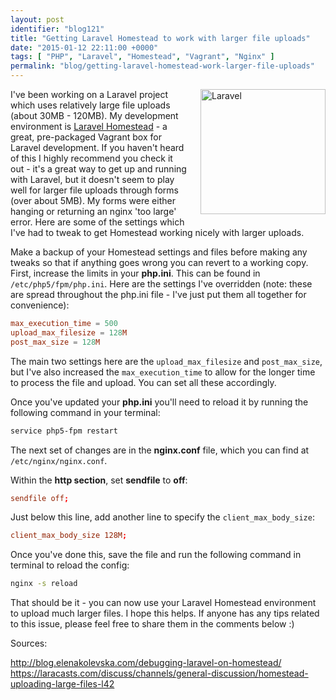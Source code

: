 ```yaml
---
layout: post
identifier: "blog121"
title: "Getting Laravel Homestead to work with larger file uploads"
date: "2015-01-12 22:11:00 +0000"
tags: [ "PHP", "Laravel", "Homestead", "Vagrant", "Nginx" ]
permalink: "blog/getting-laravel-homestead-work-larger-file-uploads"
---
```

<img src="/uploads/laravel-four-icon_0.png" style="width:200px; float:right;margin-left:20px; margin-bottom:20px;" alt="Laravel"/> I've been working on a Laravel project which uses relatively large file uploads (about 30MB - 120MB). My development environment is [Laravel Homestead](http://laravel.com/docs/4.2/homestead) - a great, pre-packaged Vagrant box for Laravel development. If you haven't heard of this I highly recommend you check it out - it's a great way to get up and running with Laravel, but it doesn't seem to play well for larger file uploads through forms (over about 5MB). My forms were either hanging or returning an nginx 'too large' error. Here are some of the settings which I've had to tweak to get Homestead working nicely with larger uploads.

<!--more-->

Make a backup of your Homestead settings and files before making any tweaks so that if anything goes wrong you can revert to a working copy. First, increase the limits in your **php.ini**. This can be found in `/etc/php5/fpm/php.ini`. Here are the settings I've overridden (note: these are spread throughout the php.ini file - I've just put them all together for convenience):

```conf
max_execution_time = 500
upload_max_filesize = 128M
post_max_size = 128M
```

The main two settings here are the `upload_max_filesize` and `post_max_size`, but I've also increased the `max_execution_time` to allow for the longer time to process the file and upload. You can set all these accordingly.

Once you've updated your **php.ini** you'll need to reload it by running the following command in your terminal:

```bash
service php5-fpm restart
```

The next set of changes are in the **nginx.conf** file, which you can find at `/etc/nginx/nginx.conf`.

Within the **http section**, set **sendfile** to **off**:

```conf
sendfile off;
```

Just below this line, add another line to specify the `client_max_body_size`:

```conf
client_max_body_size 128M;
```

Once you've done this, save the file and run the following command in terminal to reload the config:

```bash
nginx -s reload
```

That should be it - you can now use your Laravel Homestead environment to upload much larger files. I hope this helps. If anyone has any tips related to this issue, please feel free to share them in the comments below :)

Sources:

<http://blog.elenakolevska.com/debugging-laravel-on-homestead/>
<https://laracasts.com/discuss/channels/general-discussion/homestead-uploading-large-files-l42>